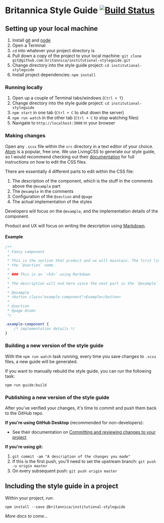 # Britannica Style Guide [![Build Status](https://travis-ci.org/britannica/institutional-styleguide.svg?branch=master)](https://travis-ci.org/britannica/institutional-styleguide)

## Setting up your local machine

1. Install [git](https://git-scm.com/download) and [node](https://nodejs.org/en/)
1. Open a Terminal
1. `cd` into whatever your project directory is
1. Pull down a copy of the project to your local machine: `git clone git@github.com:britannica/institutional-styleguide.git`
1. Change directory into the style guide project: `cd institutional-styleguide`
1. Install project dependencies: `npm install`


### Running locally

1. Open up a couple of Terminal tabs/windows (`Ctrl + T`)
1. Change directory into the style guide project: `cd institutional-styleguide`
1. `npm start` in one tab (`Ctrl + C` to shut down the server)
1. `npm run watch` in the other tab (`Ctrl + C` to stop watching files)
1. Navigate to `http://localhost:3000` in your browser


### Making changes

Open any `.scss` file within the `src` directory in a text editor of your choice. [Atom](https://atom.io/) is a popular,
free one. We use LivingCSS to generate our style guide, so I would recommend checking out their [documentation](https://github.com/straker/livingcss)
for full instructions on how to edit the CSS files.

There are essentially 4 different parts to edit within the CSS file:

1. The description of the component, which is the stuff in the comments above the `@example` part
1. The `@example` in the comments
1. Configuration of the `@section` and `@page`
1. The actual implementation of the styles

Developers will focus on the `@example`, and the implementation details of the component.

Product and UX will focus on writing the description using [Markdown](https://guides.github.com/features/mastering-markdown/).


#### Example

```scss
/**
 * Fancy component
 *
 * This is the section that product and ux will maintain. The first line, in this case "Fancy Component", will be used as
 * the `@section` name.
 *
 * ### This is an `<h3>` using Markdown
 *
 * The description will end here since the next part is the `@example`.
 *
 * @example
 * <button class="example-component">Example</button>
 *
 * @section
 * @page Atoms
 */

.example-component {
    /* implementation details */
}
```


### Building a new version of the style guide

With the `npm run watch` task running, every time you save changes to `.scss` files, a new guide will be generated.

If you want to manually rebuild the style guide, you can run the following task:

`npm run guide:build`


### Publishing a new version of the style guide

After you've verified your changes, it's time to commit and push them back to the GitHub repo.

**If you're using GitHub Desktop** (recommended for non-developers):

- See their documentation on [Committing and reviewing changes to your project](https://help.github.com/desktop/guides/contributing-to-projects/committing-and-reviewing-changes-to-your-project/)


**If you're using git:**

1. `git commit -am "A description of the changes you made"`
1. If this is the first push, you'll need to set the upstream branch: `git push -u origin master`
1. On every subsequent push: `git push origin master`


## Including the style guide in a project

Within your project, run:

`npm install --save @britannica/institutional-styleguide`

*More docs to come...*
